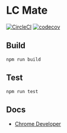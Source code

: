 # LC Mate

[![CircleCI](https://circleci.com/gh/cglotr/lc-mate/tree/master.svg?style=svg&circle-token=876aa7c62405947662657bfbf71169a0a285f0c2)](https://circleci.com/gh/cglotr/lc-mate/tree/master)
[![codecov](https://codecov.io/gh/cglotr/lc-mate/branch/master/graph/badge.svg?token=Fozf7lEA3v)](https://codecov.io/gh/cglotr/lc-mate)

## Build

```
npm run build
```

## Test

```
npm run test
```

## Docs

- [Chrome Developer](https://developer.chrome.com/docs/extensions/)
